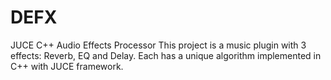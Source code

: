 # DEFX
JUCE C++ Audio Effects Processor
This project is a music plugin with 3 effects: Reverb, EQ and Delay.
Each has a unique algorithm implemented in C++ with JUCE framework.
